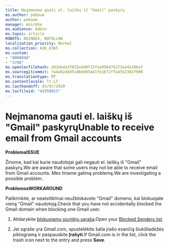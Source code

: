 ```yaml
---
title: Neįmanoma gauti el. laiškų iš "Gmail" paskyrų
ms.author: pebaum
author: pebaum
manager: mnirkhe
ms.audience: Admin
ms.topic: article
ROBOTS: NOINDEX, NOFOLLOW
localization_priority: Normal
ms.collection: Adm_O365
ms.custom:
- "8000048"
- "3798"
ms.openlocfilehash: dd3ebda3f835edd9f15fee096476273ad4249baf
ms.sourcegitcommit: fa4a92ddd5c8bb695441fe16f2ffa4562382f900
ms.translationtype: MT
ms.contentlocale: lt-LT
ms.lasthandoff: 03/07/2020
ms.locfileid: "42559013"
---
```

# <a name="unable-to-receive-email-from-gmail-accounts"></a><span data-ttu-id="f7d98-102">Neįmanoma gauti el. laiškų iš "Gmail" paskyrų</span><span class="sxs-lookup"><span data-stu-id="f7d98-102">Unable to receive email from Gmail accounts</span></span>

<span data-ttu-id="f7d98-103">**Problema**</span><span class="sxs-lookup"><span data-stu-id="f7d98-103">**ISSUE**</span></span>

<span data-ttu-id="f7d98-104">Žinome, kad kai kurie naudotojai gali negauti el. laiškų iš "Gmail" paskyrų.</span><span class="sxs-lookup"><span data-stu-id="f7d98-104">We are aware that some users may not be able to receive email from Gmail accounts.</span></span> <span data-ttu-id="f7d98-105">Mes tiriame galimą problemą.</span><span class="sxs-lookup"><span data-stu-id="f7d98-105">We are investigating a possible problem.</span></span>

<span data-ttu-id="f7d98-106">**Problemos**</span><span class="sxs-lookup"><span data-stu-id="f7d98-106">**WORKAROUND**</span></span>

<span data-ttu-id="f7d98-107">Patikrinkite, ar neatsitiktinai neužblokavote "Gmail" domeno, kai blokuojate vieną "Gmail" naudotoją.</span><span class="sxs-lookup"><span data-stu-id="f7d98-107">Check that you have not accidentally blocked the Gmail domain when blocking one Gmail user.</span></span>

1. <span data-ttu-id="f7d98-108">Atidarykite [blokuojamų siuntėjų sąrašą](https://go.microsoft.com/fwlink/?linkid=2121010).</span><span class="sxs-lookup"><span data-stu-id="f7d98-108">Open your [Blocked Senders list](https://go.microsoft.com/fwlink/?linkid=2121010).</span></span>

2. <span data-ttu-id="f7d98-109">Jei sąraše yra Gmail.com, spustelėkite šalia įrašo esančią šiukšliadėžės piktogramą ir paspauskite **Įrašyti**.</span><span class="sxs-lookup"><span data-stu-id="f7d98-109">If Gmail.com is in the list, click the trash icon next to the entry and press **Save**.</span></span>
